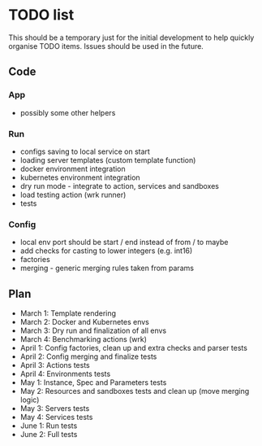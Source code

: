 # TODO list

This should be a temporary just for the initial development to help quickly organise TODO items. Issues should be used
in the future.

## Code

### App
- possibly some other helpers

### Run
- configs saving to local service on start
- loading server templates (custom template function)
- docker environment integration
- kubernetes environment integration
- dry run mode - integrate to action, services and sandboxes
- load testing action (wrk runner)
- tests

### Config
- local env port should be start / end instead of from / to maybe
- add checks for casting to lower integers (e.g. int16)
- factories
- merging - generic merging rules taken from params

## Plan

- March 1: Template rendering
- March 2: Docker and Kubernetes envs
- March 3: Dry run and finalization of all envs
- March 4: Benchmarking actions (wrk)
- April 1: Config factories, clean up and extra checks and parser tests
- April 2: Config merging and finalize tests
- April 3: Actions tests
- April 4: Environments tests
- May 1: Instance, Spec and Parameters tests
- May 2: Resources and sandboxes tests and clean up (move merging logic)
- May 3: Servers tests
- May 4: Services tests
- June 1: Run tests
- June 2: Full tests
